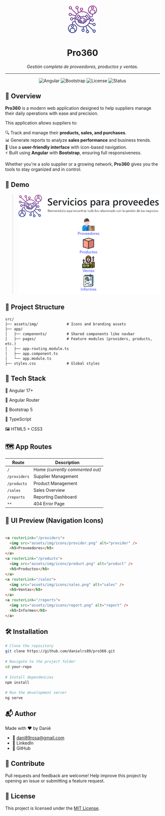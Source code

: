 <p align="center">
  <img src="./public/assets/img/icons/load.png" alt="App Logo" height="100" />
</p>

<h1 align="center">Pro360</h1>
<p align="center"><i>Gestión completa de proveedores, productos y ventas.</i></p>

---

<p align="center">
  <img alt="Angular" src="https://img.shields.io/badge/Angular-17-red?logo=angular" />
  <img alt="Bootstrap" src="https://img.shields.io/badge/Bootstrap-5-purple?logo=bootstrap" />
  <img alt="License" src="https://img.shields.io/badge/License-MIT-green.svg" />
  <img alt="Status" src="https://img.shields.io/badge/status-Under_Development-yellow" />
</p>

## 🧾 Overview

**Pro360** is a modern web application designed to help suppliers manage their daily operations with ease and precision.

This application allows suppliers to:

🔍 Track and manage their **products, sales, and purchases**.  
📊 Generate reports to analyze **sales performance** and business trends.  
🧭 Use a **user-friendly interface** with icon-based navigation.  
⚡ Built using **Angular** with **Bootstrap**, ensuring full responsiveness.

Whether you're a solo supplier or a growing network, **Pro360** gives you the tools to stay organized and in control.

## 🚀 Demo

> ![alt text](image.png)

## 📁 Project Structure

```plaintext
src/
├── assets/img/             # Icons and branding assets
├── app/
│   ├── components/         # Shared components like navbar
│   ├── pages/              # Feature modules (providers, products, etc.)
│   ├── app-routing.module.ts
│   ├── app.component.ts
│   └── app.module.ts
├── styles.css              # Global styles
```

## 🧠 Tech Stack
🔺 Angular 17+

🧭 Angular Router

🎨 Bootstrap 5

🧰 TypeScript

🖼️ HTML5 + CSS3

## 🗺️ App Routes
| Route        | Description                      |
| ------------ | -------------------------------- |
| `/`          | Home *(currently commented out)* |
| `/providers` | Supplier Management              |
| `/products`  | Product Management               |
| `/sales`     | Sales Overview                   |
| `/reports`   | Reporting Dashboard              |
| `**`         | 404 Error Page                   |

## 📸 UI Preview (Navigation Icons)
```html

<a routerLink="/providers">
  <img src="assets/img/icons/provider.png" alt="provider" />
  <h5>Proveedores</h5>
</a>
<a routerLink="/products">
  <img src="assets/img/icons/product.png" alt="product" />
  <h5>Productos</h5>
</a>
<a routerLink="/sales">
  <img src="assets/img/icons/sales.png" alt="sales" />
  <h5>Ventas</h5>
</a>
<a routerLink="/reports">
  <img src="assets/img/icons/report.png" alt="report" />
  <h5>Informes</h5>
</a>
```

## 🛠️ Installation
```bash
# Clone the repository
git clone https://github.com/danielrs89/pro360.git

# Navigate to the project folder
cd your-repo

# Install dependencies
npm install

# Run the development server
ng serve
```

## 📬 Author
Made with ❤️ by Daniè
- 📧 [dani89rosa@gmail.com]()
- 🔗 LinkedIn
- 🐙 GitHub

## 📢 Contribute
Pull requests and feedback are welcome!
Help improve this project by opening an issue or submitting a feature request.

## 📝 License
This project is licensed under the [MIT License]().
